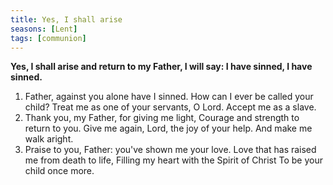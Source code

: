 ```yaml
---
title: Yes, I shall arise
seasons: [Lent]
tags: [communion]
---
```


**Yes, I shall arise and return to my Father,
I will say: I have sinned, I have sinned.**

1. Father, against you alone have I sinned.
  How can I ever be called your child?
  Treat me as one of your servants, O Lord.
  Accept me as a slave.
1. Thank you, my Father, for giving me light,
  Courage and strength to return to you.
  Give me again, Lord, the joy of your help.
  And make me walk aright.
1. Praise to you, Father: you've shown me your love.
  Love that has raised me from death to life,
  Filling my heart with the Spirit of Christ
  To be your child once more.
